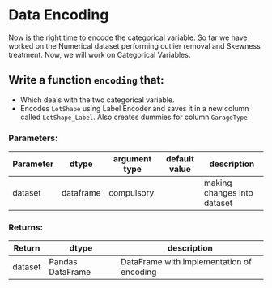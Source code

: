 # Data Encoding
Now is the right time to encode the categorical variable.
So far we have worked on the Numerical dataset performing outlier removal and Skewness treatment.
Now, we will work on Categorical Variables.

## Write a function `encoding` that:
- Which deals with the two categorical variable.
- Encodes `LotShape` using Label Encoder and saves it in a new column called `LotShape_Label`. Also creates dummies for column `GarageType`
  
### Parameters:

| Parameter | dtype | argument type | default value | description |
| --- | --- | --- | --- | --- | 
| dataset| dataframe | compulsory |  | making changes into dataset |


### Returns:

| Return | dtype | description |
| --- | --- | --- | 
|dataset|Pandas DataFrame|DataFrame with implementation of encoding|
